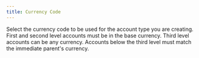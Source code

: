 ```yaml
---
title: Currency Code
---
```



Select the currency code to be used for the account type you are creating.  First and second level accounts must be in the base currency. Third level  accounts can be any currency. Accounts below the third level must match  the immediate parent's currency.
